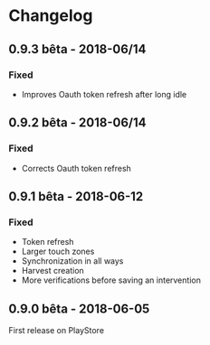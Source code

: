 # Changelog

## 0.9.3 bêta - 2018-06/14
### Fixed
- Improves Oauth token refresh after long idle

## 0.9.2 bêta - 2018-06/14
### Fixed
- Corrects Oauth token refresh


## 0.9.1 bêta - 2018-06-12
### Fixed
- Token refresh
- Larger touch zones
- Synchronization in all ways
- Harvest creation
- More verifications before saving an intervention

## 0.9.0 bêta - 2018-06-05
First release on PlayStore